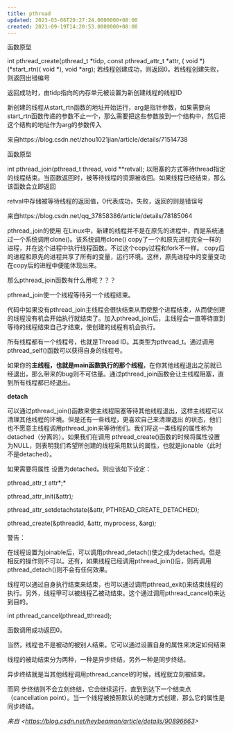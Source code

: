 ```yaml
---
title: pthread
updated: 2023-03-06T20:27:24.0000000+08:00
created: 2021-09-19T14:20:53.0000000+08:00
---
```


函数原型

int pthread_create(pthread_t \*tidp, const pthread_attr_t \*attr,
( void \*)(\*start_rtn)( void \*), void \*arg);
若线程创建成功，则返回0。若线程创建失败，则返回出错编号

返回成功时，由tidp指向的内存单元被设置为新创建线程的线程ID

新创建的线程从start_rtn函数的地址开始运行，arg是指针参数，如果需要向start_rtn函数传递的参数不止一个，那么需要把这些参数放到一个结构中，然后把这个结构的地址作为arg的参数传入

来自https://blog.csdn.net/zhou1021jian/article/details/71514738

函数原型

int pthread_join(pthread_t thread, void \*\*retval);
以阻塞的方式等待thread指定的线程结束。当函数返回时，被等待线程的资源被收回。如果线程已经结束，那么该函数会立即返回

retval中存储被等待线程的返回值，0代表成功，失败，返回的则是错误号

来自https://blog.csdn.net/qq_37858386/article/details/78185064

pthread_join的使用
在Linux中，新建的线程并不是在原先的进程中，而是系统通过一个系统调用clone()。该系统调用clone() copy了一个和原先进程完全一样的进程，并在这个进程中执行线程函数。不过这个copy过程和fork不一样。 copy后的进程和原先的进程共享了所有的变量，运行环境。这样，原先进程中的变量变动在copy后的进程中便能体现出来。

那么pthread_join函数有什么用呢？？？

pthread_join使一个线程等待另一个线程结束。

代码中如果没有pthread_join主线程会很快结束从而使整个进程结束，从而使创建的线程没有机会开始执行就结束了。加入pthread_join后，主线程会一直等待直到等待的线程结束自己才结束，使创建的线程有机会执行。

所有线程都有一个线程号，也就是Thread ID。其类型为pthread_t。通过调用pthread_self()函数可以获得自身的线程号。

如果你的**主线程，也就是main函数执行的那个线程**，在你其他线程退出之前就已经退出，那么带来的bug则不可估量。通过pthread_join函数会让主线程阻塞，直到所有线程都已经退出。

**detach**

可以通过pthread_join()函数来使主线程阻塞等待其他线程退出，这样主线程可以清理其他线程的环境。但是还有一些线程，更喜欢自己来清理退出 的状态，他们也不愿意主线程调用pthread_join来等待他们。我们将这一类线程的属性称为detached（分离的）。如果我们在调用 pthread_create()函数的时候将属性设置为NULL，则表明我们希望所创建的线程采用默认的属性，也就是jionable（此时不是detached）。

如果需要将属性 设置为detached。则应该如下设定：

pthread_attr_t attr*;*

pthread_attr_init(&attr)*;*

pthread_attr_setdetachstate(&attr, PTHREAD_CREATE_DETACHED)*;*

pthread_create(&pthreadid, &attr, myprocess, &arg)*;*

警告：

在线程设置为joinable后，可以调用pthread_detach()使之成为detached。但是相反的操作则不可以。还有，如果线程已经调用pthread_join()后，则再调用pthread_detach()则不会有任何效果。

线程可以通过自身执行结束来结束，也可以通过调用pthread_exit()来结束线程的执行。另外，线程甲可以被线程乙被动结束。这个通过调用pthread_cancel()来达到目的。

int pthread_cancel(pthread_tthread);

函数调用成功返回0。

当然，线程也不是被动的被别人结束。它可以通过设置自身的属性来决定如何结束

线程的被动结束分为两种，一种是异步终结，另外一种是同步终结。

异步终结就是当其他线程调用pthread_cancel的时候，线程就立刻被结束。

而同 步终结则不会立刻终结，它会继续运行，直到到达下一个结束点（cancellation point）。当一个线程被按照默认的创建方式创建，那么它的属性是同步终结。

*来自 \<<https://blog.csdn.net/heybeaman/article/details/90896663>\>*

